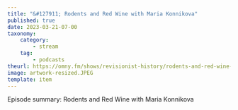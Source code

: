 ```yaml
---
title: "&#127911; Rodents and Red Wine with Maria Konnikova"
published: true
date: 2023-03-21-07-00
taxonomy:
    category:
        - stream
    tag:
        - podcasts
theurl: https://omny.fm/shows/revisionist-history/rodents-and-red-wine-with-maria-konnikova
image: artwork-resized.JPEG
template: item
---
```


Episode summary: Rodents and Red Wine with Maria Konnikova
